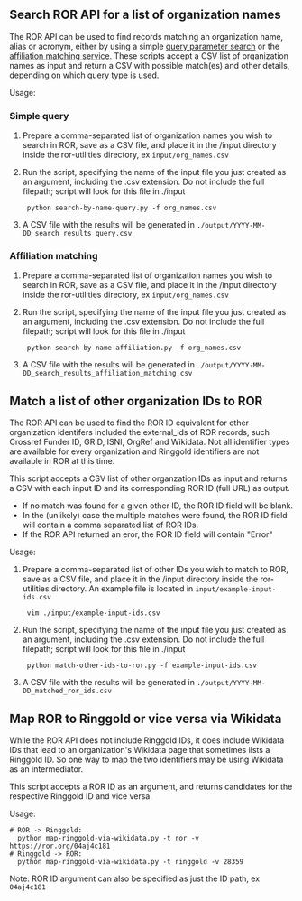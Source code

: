 ## Search ROR API for a list of organization names
The ROR API can be used to find records matching an organization name, alias or acronym, either by using a simple [query parameter search](https://ror.readme.io/docs/rest-api#query-parameter) or the [affiliation matching service](https://ror.readme.io/docs/rest-api#affiliation-parameter). These scripts accept a CSV list of organization names as input and return a CSV with possible match(es) and other details, depending on which query type is used.

Usage:

### Simple query

1. Prepare a comma-separated list of organization names you wish to search in ROR, save as a CSV file, and place it in the /input directory inside the ror-utilities directory, ex ```input/org_names.csv```

2. Run the script, specifying the name of the input file you just created as an argument, including the .csv extension. Do not include the full filepath; script will look for this file in ./input

        python search-by-name-query.py -f org_names.csv

3. A CSV file with the results will be generated in ```./output/YYYY-MM-DD_search_results_query.csv```

### Affiliation matching

1. Prepare a comma-separated list of organization names you wish to search in ROR, save as a CSV file, and place it in the /input directory inside the ror-utilities directory, ex ```input/org_names.csv```

2. Run the script, specifying the name of the input file you just created as an argument, including the .csv extension. Do not include the full filepath; script will look for this file in ./input

        python search-by-name-affiliation.py -f org_names.csv

3. A CSV file with the results will be generated in ```./output/YYYY-MM-DD_search_results_affiliation_matching.csv```

## Match a list of other organization IDs to ROR
The ROR API can be used to find the ROR ID equivalent for other organization identifers included the external_ids of ROR records, such Crossref Funder ID, GRID, ISNI, OrgRef and Wikidata. Not all identifier types are available for every organization and Ringgold identifiers are not available in ROR at this time.

This script accepts a CSV list of other organzation IDs as input and returns a CSV with each input ID and its corresponding ROR ID (full URL) as output.

- If no match was found for a given other ID, the ROR ID field will be blank.
- In the (unlikely) case the multiple matches were found, the ROR ID field will contain a comma separated list of ROR IDs.
- If the ROR API returned an eror, the ROR ID field will contain "Error"

Usage:

1. Prepare a comma-separated list of other IDs you wish to match to ROR, save as a CSV file, and place it in the /input directory inside the ror-utilities directory. An example file is located in ```input/example-input-ids.csv```

        vim ./input/example-input-ids.csv

2. Run the script, specifying the name of the input file you just created as an argument, including the .csv extension. Do not include the full filepath; script will look for this file in ./input

        python match-other-ids-to-ror.py -f example-input-ids.csv

3. A CSV file with the results will be generated in ```./output/YYYY-MM-DD_matched_ror_ids.csv```


## Map ROR to Ringgold or vice versa via Wikidata

While the ROR API does not include Ringgold IDs, it does include Wikidata IDs that lead to an organization's
Wikidata page that sometimes lists a Ringgold ID. So one way to map the two identifiers may be using Wikidata as an intermediator.

This script accepts a ROR ID as an argument, and returns candidates for the respective Ringgold ID and vice versa.

Usage:

    # ROR -> Ringgold:
      python map-ringgold-via-wikidata.py -t ror -v https://ror.org/04aj4c181
    # Ringgold -> ROR:
      python map-ringgold-via-wikidata.py -t ringgold -v 28359

Note: ROR ID argument can also be specified as just the ID path, ex ```04aj4c181```
